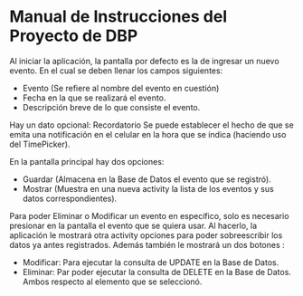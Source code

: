 # Manual de Instrucciones del Proyecto de DBP

Al iniciar la aplicación, la pantalla por defecto es la de ingresar un nuevo evento.
En el cual se deben llenar los campos siguientes: 
- Evento (Se refiere al nombre del evento en cuestión)
- Fecha en la que se realizará el evento.
- Descripción breve de lo que consiste el evento.

Hay un dato opcional: Recordatorio
Se puede establecer el hecho de que se emita una notificación en el celular en la hora que se indica
(haciendo uso del TimePicker).

En la pantalla principal hay dos opciones: 
- Guardar (Almacena en la Base de Datos el evento que se registró).
- Mostrar (Muestra en una nueva activity la lista de los eventos y sus datos correspondientes).

Para poder Eliminar o Modificar un evento en específico, solo es necesario presionar en la pantalla el evento que se quiera usar.
Al hacerlo, la aplicación le mostrará otra activity opciones para poder sobreescribir los datos ya antes registrados.
Además también le mostrará un dos botones :
- Modificar: Para ejecutar la consulta de UPDATE en la Base de Datos.
- Eliminar: Par poder ejecutar la consulta de DELETE en la Base de Datos.
Ambos respecto al elemento que se seleccionó.
